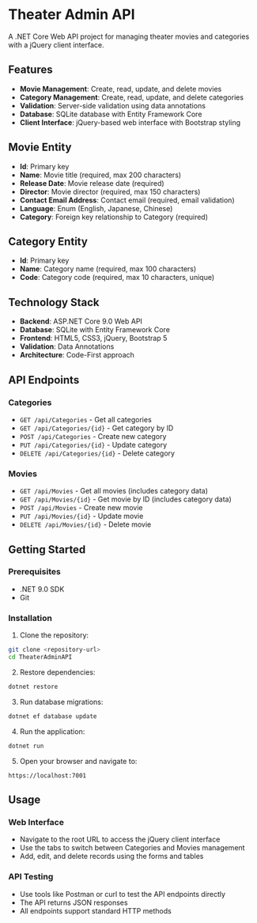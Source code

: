 # Theater Admin API

A .NET Core Web API project for managing theater movies and categories with a jQuery client interface.

## Features

- **Movie Management**: Create, read, update, and delete movies
- **Category Management**: Create, read, update, and delete categories
- **Validation**: Server-side validation using data annotations
- **Database**: SQLite database with Entity Framework Core
- **Client Interface**: jQuery-based web interface with Bootstrap styling

## Movie Entity

- **Id**: Primary key
- **Name**: Movie title (required, max 200 characters)
- **Release Date**: Movie release date (required)
- **Director**: Movie director (required, max 150 characters)
- **Contact Email Address**: Contact email (required, email validation)
- **Language**: Enum (English, Japanese, Chinese)
- **Category**: Foreign key relationship to Category (required)

## Category Entity

- **Id**: Primary key
- **Name**: Category name (required, max 100 characters)
- **Code**: Category code (required, max 10 characters, unique)

## Technology Stack

- **Backend**: ASP.NET Core 9.0 Web API
- **Database**: SQLite with Entity Framework Core
- **Frontend**: HTML5, CSS3, jQuery, Bootstrap 5
- **Validation**: Data Annotations
- **Architecture**: Code-First approach

## API Endpoints

### Categories
- `GET /api/Categories` - Get all categories
- `GET /api/Categories/{id}` - Get category by ID
- `POST /api/Categories` - Create new category
- `PUT /api/Categories/{id}` - Update category
- `DELETE /api/Categories/{id}` - Delete category

### Movies
- `GET /api/Movies` - Get all movies (includes category data)
- `GET /api/Movies/{id}` - Get movie by ID (includes category data)
- `POST /api/Movies` - Create new movie
- `PUT /api/Movies/{id}` - Update movie
- `DELETE /api/Movies/{id}` - Delete movie

## Getting Started

### Prerequisites
- .NET 9.0 SDK
- Git

### Installation

1. Clone the repository:
```bash
git clone <repository-url>
cd TheaterAdminAPI
```

2. Restore dependencies:
```bash
dotnet restore
```

3. Run database migrations:
```bash
dotnet ef database update
```

4. Run the application:
```bash
dotnet run
```

5. Open your browser and navigate to:
```
https://localhost:7001
```

## Usage

### Web Interface
- Navigate to the root URL to access the jQuery client interface
- Use the tabs to switch between Categories and Movies management
- Add, edit, and delete records using the forms and tables

### API Testing
- Use tools like Postman or curl to test the API endpoints directly
- The API returns JSON responses
- All endpoints support standard HTTP methods
